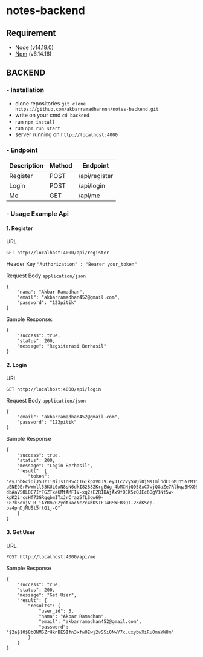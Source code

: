 # notes-backend

## Requirement
- [Node](https://nodejs.org/en/) (v14.19.0)
- [Npm](https://www.npmjs.com/) (v6.14.16)

## BACKEND
### - Installation
- clone repositories ```git clone https://github.com/akbarramadhannnn/notes-backend.git```
- write on your cmd ```cd backend```
- run ```npm install```
- run ```npm run start```
- server running on ```http://localhost:4000```

### - Endpoint
| Description         | Method                         | Endpoint          |
| ------------------- | ------------------------------ | ----------------- |
| Register           | POST                            | /api/register     |
| Login              | POST                            | /api/login        |
| Me                 | GET                             | /api/me           |

### - Usage Example Api

#### 1. Register

URL
```
GET http://localhost:4000/api/register
```

Header Key ```"Authorization" : "Bearer your_token"```

Request Body ```application/json```
```
{
    "nama": "Akbar Ramadhan",
    "email": "akbarramadhan452@gmail.com",
    "password": "123pitik"
}
```

Sample Response:

```
{
    "success": true,
    "status": 200,
    "message": "Regsiterasi Berhasil"
}
```

#### 2. Login

URL
```
GET http://localhost:4000/api/login
```

Request Body ```application/json```
```
{
    "email": "akbarramadhan452@gmail.com",
    "password": "123pitik"
}
```

Sample Response
```
{
    "success": true,
    "status": 200,
    "message": "Login Berhasil",
    "result": {
        "token": "eyJhbGciOiJSUzI1NiIsInR5cCI6IkpXVCJ9.eyJ1c2VySWQiOjMsImlhdCI6MTY5NzM1MTMyNCwiZXhwIjoxNjk3MzU0OTI0fQ.lmE1CeAkiDq4omFZ0i6SbfuBtHLb1Noh1yN9dL2Sz2IUp7GudMIgR6vYmp581lFLgntiGA5HOREEfl-uENE9ErPwWmll53KUL0xN8sN6dkI8288ZKrgEWg_4bMCNjQD58xC7wjQGaZe7Rlhqz5MX08iDaQnl55UYfg6eswuWZ-dbAaVSOLOC7IfFGZTxa6MtAMFIV-xq2sE2R1DAjAx9fOCK5zOJEc6OgV3Nt5w-kpK2irccHf73GRgqbmITxJrCraz5fLSgw69-F87k5oxjV_B_iAYRmZGZydtkacNcZc4KDSIFT4RSWFB3QI-23dK5cp-ba4phDjMUSt5ftG1j-Q"
    }
}
```

#### 3. Get User

URL
```
POST http://localhost:4000/api/me
```

Sample Response

```
{
    "success": true,
    "status": 200,
    "message": "Get User",
    "result": {
        "results": {
            "user_id": 3,
            "nama": "Akbar Ramadhan",
            "email": "akbarramadhan452@gmail.com",
            "password": "$2a$10$8b0NMSZrHknBESIfn3xfwOEwj2vS5i0NwY7x.uxybwXiRu0mnYW8m"
        }
    }
}
```
